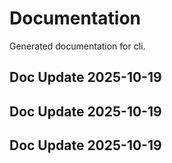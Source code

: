 # Documentation

Generated documentation for cli.

## Doc Update 2025-10-19

## Doc Update 2025-10-19

## Doc Update 2025-10-19
